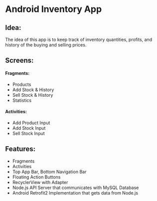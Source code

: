 # Android Inventory App

## Idea:

The idea of this app is to keep track of inventory quantities, profits, and history of the buying and selling prices.

## Screens:

#### Fragments:

- Products
- Add Stock & History
- Sell Stock & History
- Statistics

#### Activities:

- Add Product Input
- Add Stock Input
- Sell Stock Input

## Features:

- Fragments
- Activities
- Top App Bar, Bottom Navigation Bar
- Floating Action Buttons
- RecyclerView with Adapter
- Node.js API Server that communicates with MySQL Database
- Android Retrofit2 Implementation that gets data from Node.js
